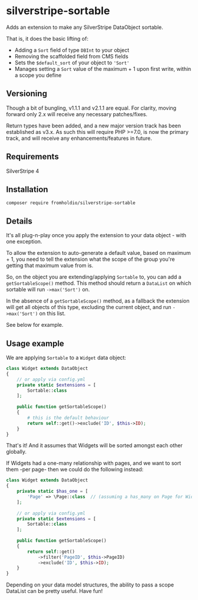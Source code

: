 # silverstripe-sortable

Adds an extension to make any SilverStripe DataObject sortable.

That is, it does the basic lifting of:

* Adding a `Sort` field of type `DBInt` to your object
* Removing the scaffolded field from CMS fields
* Sets the `$default_sort` of your object to `'Sort'`
* Manages setting a `Sort` value of the maximum + 1 upon first write, within a scope you define

## Versioning

Though a bit of bungling, v1.1.1 and v2.1.1 are equal. For clarity, moving forward only 2.x will receive any necessary patches/fixes.

Return types have been added, and a new major version track has been established as v3.x. As such this will require PHP >=7.0, is now the primary track, and will receive any enhancements/features in future.

## Requirements

SilverStripe 4

## Installation

`composer require fromholdio/silverstripe-sortable`

## Details

It's all plug-n-play once you apply the extension to your data object - with one exception.

To allow the extension to auto-generate a default value, based on maximum + 1, you need to tell the extension what the scope of the group you're getting that maximum value from is.

So, on the object you are extending/applying `Sortable` to, you can add a `getSortableScope()` method. This method should return a `DataList` on which sortable will run `->max('Sort')` on.

In the absence of a `getSortableScope()` method, as a fallback the extension will get all objects of this type, excluding the current object, and run `->max('Sort')` on this list.

See below for example.


## Usage example

We are applying `Sortable` to a `Widget` data object:

```php
class Widget extends DataObject
{
    // or apply via config.yml
    private static $extensions = [
        Sortable::class
    ];
    
    public function getSortableScope()
    {
        # this is the default behaviour
        return self::get()->exclude('ID', $this->ID);
    }
}
```

That's it! And it assumes that Widgets will be sorted amongst each other globally.

If Widgets had a one-many relationship with pages, and we want to sort them -per page- then we could do the following instead:

```php
class Widget extends DataObject
{
    private static $has_one = [
        'Page' => \Page::class  // (assuming a has_many on Page for Widgets)
    ];
    
    // or apply via config.yml
    private static $extensions = [
        Sortable::class
    ];
    
    public function getSortableScope()
    {
        return self::get()
            ->filter('PageID', $this->PageID)
            ->exclude('ID', $this->ID);
    }
}
```

Depending on your data model structures, the ability to pass a scope DataList can be pretty useful. Have fun!
